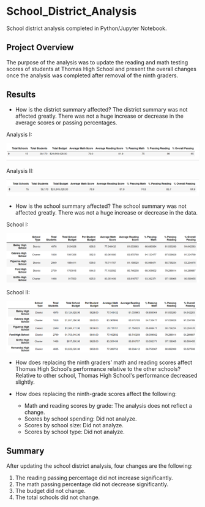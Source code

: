 # School_District_Analysis
School district analysis completed in Python/Jupyter Notebook.

## Project Overview
The purpose of the analysis was to update the reading and math testing scores of students at Thomas High School and present the overall changes once the analysis was completed after removal of the ninth graders.

## Results
- How is the district summary affected? The district summary was not affected greatly. There was not a huge increase or decrease in the average scores or passing percentages.

Analysis I:

![ScreenShot](https://github.com/dmyrick/School_District_Analysis/blob/main/Resources/District_Summary_I.png)

Analysis II:

![ScreenShot](https://github.com/dmyrick/School_District_Analysis/blob/main/Resources/District_Summary_II.png)


- How is the school summary affected? The school summary was not affected greatly. There was not a huge increase or decrease in the data.

School I:

![ScreenShot](https://github.com/dmyrick/School_District_Analysis/blob/main/Resources/School_Summary_I.png)

School II:

![ScreenShot](https://github.com/dmyrick/School_District_Analysis/blob/main/Resources/School_Summary_II.png)



- How does replacing the ninth graders’ math and reading scores affect Thomas High School’s performance relative to the other schools? 
  Relative to other school, Thomas High School's performance decreased slightly.
  
- How does replacing the ninth-grade scores affect the following:
    - Math and reading scores by grade: The analysis does not reflect a change.
    - Scores by school spending: Did not analyze.
    - Scores by school size: Did not analyze.
    - Scores by school type: Did not analyze.
    
 ## Summary 
 After updating the school district analysis, four changes are the following:
 1. The reading passing percentage did not increase significantly.
 2. The math passing percentage did not decrease significantly.
 3. The budget did not change. 
 4. The total schools did not change.
 
 
